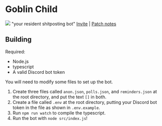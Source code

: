 Goblin Child
===

![](https://img.shields.io/badge/13-servers-blueviolet) "your resident shitposting bot"
[Invite](https://discord.com/oauth2/authorize?client_id=763525517931839520&permissions=8&scope=bot%20applications.commands) | [Patch notes](patch_notes.md)

Building
---

Required:
- Node.js
- typescript
- A valid Discord bot token

You will need to modify some files to set up the bot.  
1. Create three files called `anon.json`, `polls.json`, and `reminders.json` at the root directory, and put the text `[]` in both.
2. Create a file called `.env` at the root directory, putting your Discord bot token in the file as shown in `.env.example`.
3. Run `npm run watch` to compile the typescript.
4. Run the bot with `node src/index.js`!
